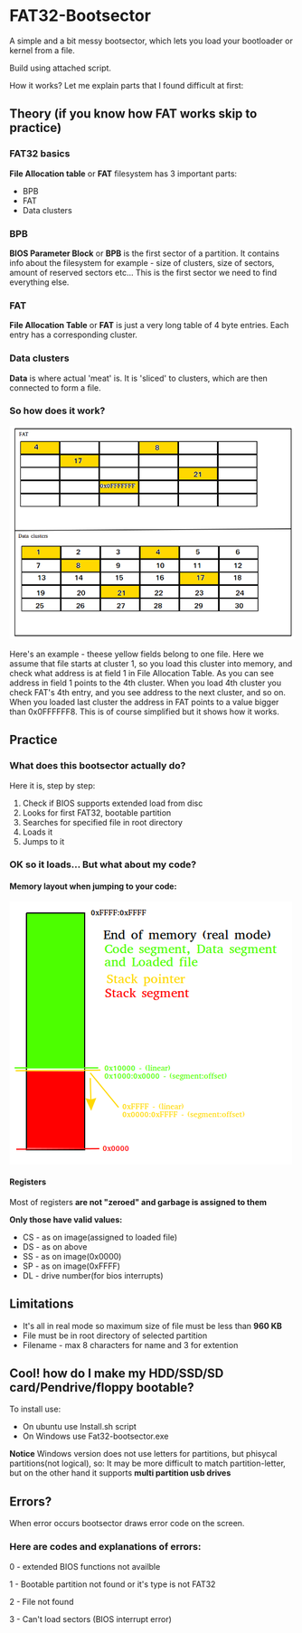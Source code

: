 # FAT32-Bootsector

A simple and a bit messy bootsector, which lets you load your bootloader or kernel from a file.

Build using attached script.

How it works? Let me explain parts that I found difficult at first:

## Theory (if you know how FAT works skip to practice)

### FAT32 basics


**File Allocation table** or **FAT** filesystem has 3 important parts:
+ BPB
+ FAT
+ Data clusters

### BPB

**BIOS Parameter Block** or **BPB** is the first sector of a partition. It contains info about the filesystem for example - size of clusters, size of sectors, amount of reserved sectors etc...
This is the first sector we need to find everything else.

### FAT

**File Allocation Table** or **FAT** is just a very long table of 4 byte entries. Each entry has a corresponding cluster.

### Data clusters

**Data** is where actual 'meat' is. It is 'sliced' to clusters, which are then connected to form a file.

### So how does it work?

![alt text](https://github.com/TebexPL/FAT32-Bootsector/blob/master/doc/fathowto.png "FAT_howto")

Here's an example - theese yellow fields belong to one file. Here we assume that file starts at cluster 1, so you load this cluster into memory, and check what address is at field 1 in File Allocation Table. As you can see address in field 1 points to the 4th cluster. When you load 4th cluster you check FAT's 4th entry, and you see address to the next cluster, and so on. When you loaded last cluster the address in FAT points to a value bigger than 0x0FFFFFF8. This is of course simplified but it shows how it works.

## Practice

### What does this bootsector actually do?

Here it is, step by step:

1. Check if BIOS supports extended load from disc
2. Looks for first FAT32, bootable partition
3. Searches for specified file in root directory
4. Loads it
5. Jumps to it

### OK so it loads... But what about my code? 

#### Memory layout when jumping to your code:
![alt text](https://github.com/TebexPL/FAT32-Bootsector/blob/master/doc/Memory_layout.png "Memory layout")

#### Registers
Most of registers **are not "zeroed" and garbage is assigned to them**

**Only those have valid values:**

+ CS - as on image(assigned to loaded file)
+ DS - as on above
+ SS - as on image(0x0000)
+ SP - as on image(0xFFFF)
+ DL - drive number(for bios interrupts)

## Limitations
+ It's all in real mode so maximum size of file must be less than **960 KB**
+ File must be in root directory of selected partition
+ Filename - max 8 characters for name and 3 for extention

## Cool! how do I make my HDD/SSD/SD card/Pendrive/floppy bootable?

To install use:

+ On ubuntu use Install.sh script
+ On Windows use Fat32-bootsector.exe

**Notice** Windows version does not use letters for partitions, but phisycal partitions(not logical), so:
It may be more difficult to match partition-letter, but on the other hand it supports **multi partition usb drives**

## Errors?

When error occurs bootsector draws error code on the screen.

### Here are codes and explanations of errors:

0 - extended BIOS functions not availble

1 - Bootable partition not found or it's type is not FAT32

2 - File not found

3 - Can't load sectors (BIOS interrupt error)


